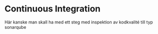 # Continuous Integration

Här kanske man skall ha med ett steg med inspektion av kodkvalité till typ sonarqube

